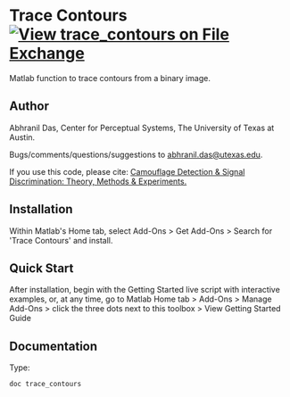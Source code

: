 # Trace Contours [![View trace_contours on File Exchange](https://www.mathworks.com/matlabcentral/images/matlab-file-exchange.svg)](https://www.mathworks.com/matlabcentral/fileexchange/121802-trace_contours)
Matlab function to trace contours from a binary image.
## Author
Abhranil Das, Center for Perceptual Systems, The University of Texas at Austin.

Bugs/comments/questions/suggestions to abhranil.das@utexas.edu.

If you use this code, please cite: [Camouflage Detection & Signal Discrimination: Theory, Methods & Experiments.](http://dx.doi.org/10.13140/RG.2.2.10585.80487)

## Installation
Within Matlab's Home tab, select Add-Ons > Get Add-Ons > Search for 'Trace Contours' and install.

## Quick Start
After installation, begin with the Getting Started live script with interactive examples, or, at any time, go to Matlab Home tab > Add-Ons > Manage Add-Ons > click the three dots next to this toolbox > View Getting Started Guide

## Documentation
Type:

    doc trace_contours

